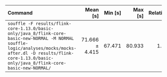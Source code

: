 | Command | Mean [s] | Min [s] | Max [s] | Relative |
|:---|---:|---:|---:|---:|
| `souffle -F results/flink-core-1.13.0/basic-only/java_8/flink-core-basic-new-NORMAL -M NORMAL souffle-logic/analyses/mocks/mocks-after.dl -D results/flink-core-1.13.0/basic-only/java_8/flink-core-basic-new-NORMAL/` | 71.666 ± 4.415 | 67.471 | 80.933 | 1.00 |
